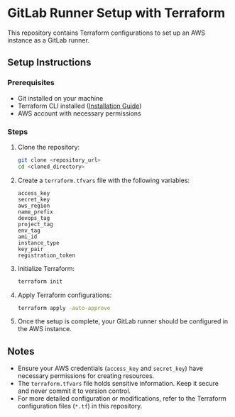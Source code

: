 # GitLab Runner Setup with Terraform

This repository contains Terraform configurations to set up an AWS instance as a GitLab runner.

## Setup Instructions

### Prerequisites

- Git installed on your machine
- Terraform CLI installed ([Installation Guide](https://learn.hashicorp.com/tutorials/terraform/install-cli))
- AWS account with necessary permissions

### Steps

1. Clone the repository:

    ```bash
    git clone <repository_url>
    cd <cloned_directory>
    ```

2. Create a `terraform.tfvars` file with the following variables:

    ```hcl
    access_key
    secret_key
    aws_region
    name_prefix
    devops_tag
    project_tag
    env_tag
    ami_id
    instance_type
    key_pair
    registration_token
    ```

3. Initialize Terraform:

    ```bash
    terraform init
    ```

4. Apply Terraform configurations:

    ```bash
    terraform apply -auto-approve
    ```

5. Once the setup is complete, your GitLab runner should be configured in the AWS instance.

## Notes

- Ensure your AWS credentials (`access_key` and `secret_key`) have necessary permissions for creating resources.
- The `terraform.tfvars` file holds sensitive information. Keep it secure and never commit it to version control.
- For more detailed configuration or modifications, refer to the Terraform configuration files (`*.tf`) in this repository.
